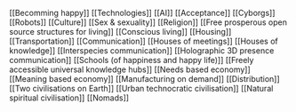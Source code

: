 [[Becomming happy]]
[[Technologies]]
[[AI]]
[[Acceptance]]
[[Cyborgs]]
[[Robots]]
[[Culture]]
[[Sex & sexuality]]
[[Religion]]
[[Free prosperous open source structures for living]]
[[Conscious living]]
[[Housing]]
[[Transportation]]
[[Communication]]
[[Houses of meetings]]
[[Houses of knowledge]]
[[Interspecies communication]]
[[Holographic 3D presence communication]]
[[Schools (of happiness and happy life)]]
[[Freely accessible universal knowledge hubs]]
[[Needs based economy]]
[[Meaning based economy]]
[[Manufacturing on demand]]
[[Distribution]]
[[Two civilisations on Earth]]
[[Urban technocratic civilisation]]
[[Natural spiritual civilisation]]
[[Nomads]]

